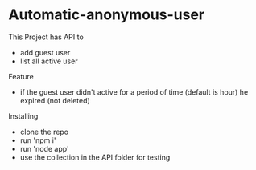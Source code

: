 # Automatic-anonymous-user

This Project has API to
- add guest user
- list all active user

Feature
- if the guest user didn't active for a period of time (default is hour) he expired (not deleted)

Installing
- clone the repo
- run 'npm i'
- run  'node app'
- use the collection in the API folder for testing
